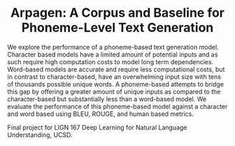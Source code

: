 <h1 align="center">
Arpagen: A Corpus and Baseline for Phoneme-Level Text Generation
</h1>

We explore the performance of a phoneme-based text generation model. Character based models have a limited amount of potential inputs and as such require high computation costs to model long term dependencies. Word-based models are accurate and require less computational costs, but in contrast to
character-based, have an overwhelming input size with tens of thousands possible unique words. A phoneme-based attempts to bridge this gap by offering a greater amount of unique inputs as compared to the character-based but substantially less than a word-based model. We evaluate the performance of this phoneme-based model against a character and word based using BLEU, ROUGE, and human based metrics.

Final project for LIGN 167 Deep Learning for Natural Language Understanding, UCSD.
